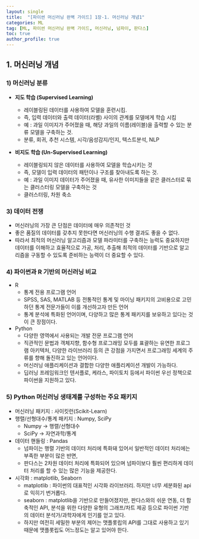 ```yaml
---
layout: single
title:  "[파이썬 머신러닝 완벽 가이드] 1장-1. 머신러닝 개념1"
categories: ML
tag: [ML, 파이썬 머신러닝 완벽 가이드, 머신러닝, 넘파이, 판다스]
toc: true
author_profile: true
---
```

## 1. 머신러닝 개념

### 1) 머신러닝 분류

- **지도 학습 (Supervised Learning)**
    - 레이블링된 데이터를 사용하여 모델을 훈련시킴.
    - 즉, 입력 데이터와 출력 데이터(라벨) 사이의 관계를 모델에게 학습 시킴
    - 예 : 과일 이미지가 주어졌을 때, 해당 과일의 이름(레이블)을 출력할 수 있는 분류 모델을 구축하는 것.
    - 분류, 회귀, 추천 시스템, 시각/음성감지/인지, 텍스트분석, NLP

- **비지도 학습 (Un-Supervised Learning)**
    - 레이블링되지 않은 데이터를 사용하여 모델을 학습시키는 것
    - 즉, 모델이 입력 데이터의 패턴이나 구조를 찾아내도록 하는 것.
    - 예 : 과일 이미지 데이터가 주어졌을 때, 유사한 이미지들을 같은 클러스터로 묶는 클러스터링 모델을 구축하는 것
    - 클러스터링, 차원 축소

### 3) 데이터 전쟁

- 머신러닝의 가장 큰 단점은 데이터에 매우 의존적인 것
- 좋은 품질의 데이터를 갖추지 못한다면 머신러닝의 수행 결과도 좋을 수 없다.
- 따라서 최적의 머신러닝 알고리즘과 모델 파라미터를 구축하는 능력도 중요하지만 데이터를 이해하고 효율적으로 가공, 처리, 추출해 최적의 데이터를 기반으로 알고리즘을 구동할 수 있도록 준비하는 능력이 더 중요할 수 있다.

### 4) 파이썬과 R 기반의 머신러닝 비교

- R
    - 통계 전용 프로그램 언어
    - SPSS, SAS, MATLAB 등 전통적인 통계 및 마이닝 패키지의 고비용으로 고민하던 통계 전문가들이 이를 개선하고자 만든 언어
    - 통계 분석에 특화된 언어이며, 다양하고 많은 통계 패키지를 보유하고 있다는 것이 큰 장점이다.
- Python
    - 다양한 영역에서 사용되는 개발 전문 프로그램 언어
    - 직관적인 문법과 객체지향, 함수형 프로그래밍 모두를 표괄하는 유연한 프로그램 아키텍처, 다양한 라이브러리 등의 큰 강점을 가지면서 프로그래밍 세계의 주류를 향해 돌진하고 있는 언어이다.
    - 머신러닝 애플리케이션과 결합한 다양한 애플리케이션 개발이 가능하다.
    - 딥러닝 프레임워크인 텐서플로, 케라스, 파이토치 등에서 파이썬 우선 정책으로 파이썬을 지원하고 있다.
    

### 5) Python 머신러닝 생태계를 구성하는 주요 패키지

- 머신러닝 패키지 : 사이킷런(Scikit-Learn)
- 행렬/선형대수/통계 패키지 : Numpy, SciPy
    - Numpy → 행렬/선형대수
    - SciPy → 자연과학/통계
- 데이터 핸들링 : Pandas
    - 넘파이는 행렬 기반의 데이터 처리에 특화돼 있어서 일반적인 데이터 처리에는 부족한 부분이 많은 반면,
    - 판다스는 2차원 데이터 처리에 특화되어 있으며 넘파이보다 훨씬 편리하게 데이터 처리를 할 수 있는 많은 기능을 제공한다.
- 시각화 : matplotlib, Seaborn
    - matplotlib : 파이썬의 대표적인 시각화 라이브러리. 하지만 너무 세분화된 api로 익히기 번거롭다.
    - seaborn : matplotlib을 기반으로 만들어졌지만, 판다스와의 쉬운 연동, 더 함축적인 API, 분석을 위한 다양한 유형의 그래프/차트 제공 등으로 파이썬 기반의 데이터 분석가/과학자에게 인기를 얻고 있다.
    - 하지만 여전히 세밀한 부분의 제어는 맷플롯립의 API를 그대로 사용하고 있기 때문에 맷플롯립도 어느정도는 알고 있어야 한다.
